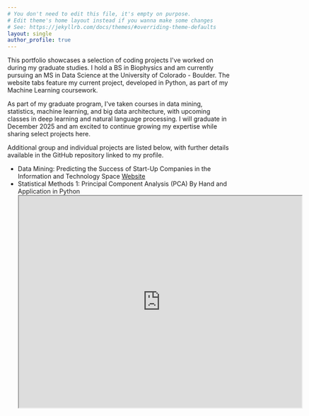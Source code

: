 ```yaml
---
# You don't need to edit this file, it's empty on purpose.
# Edit theme's home layout instead if you wanna make some changes
# See: https://jekyllrb.com/docs/themes/#overriding-theme-defaults
layout: single
author_profile: true
---
```


This portfolio showcases a selection of coding projects I've worked on during my graduate studies. I hold a BS in Biophysics and am currently pursuing an MS in Data Science at the University of Colorado - Boulder. The website tabs feature my current project, developed in Python, as part of my Machine Learning coursework.

As part of my graduate program, I've taken courses in data mining, statistics, machine learning, and big data architecture, with upcoming classes in deep learning and natural language processing. I will graduate in December 2025 and am excited to continue growing my expertise while sharing select projects here.

Additional group and individual projects are listed below, with further details available in the GitHub repository linked to my profile.
- Data Mining: Predicting the Success of Start-Up Companies in the Information and Technology Space
  [Website](https://wihi1131.github.io/Data-Mining-Project/)
- Statistical Methods 1: Principal Component Analysis (PCA) By Hand and Application in Python
  <iframe src="https://drive.google.com/file/d/1pkIe7VFqkmfFKyJOD4jh7RpG9-RkXcn2/preview" width="640" height="480" allow="autoplay"></iframe>

